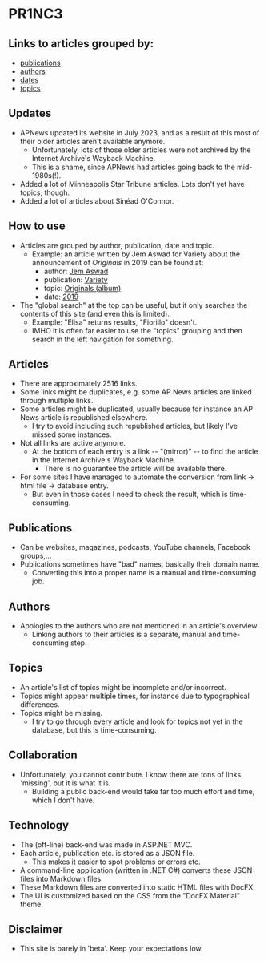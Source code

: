 # PR1NC3

## Links to articles grouped by:

  * [publications](./publications/index.md)
  * [authors](./authors/index.md)
  * [dates](./dates/index.md)
  * [topics](./topics/index.md)

## Updates

  * APNews updated its website in July 2023, and as a result of this most of their older articles aren't available anymore.
     * Unfortunately, lots of those older articles were not archived by the Internet Archive's Wayback Machine.
     * This is a shame, since APNews had articles going back to the mid-1980s(!).
  * Added a lot of Minneapolis Star Tribune articles. Lots don't yet have topics, though.
  * Added a lot of articles about Sinéad O'Connor.
	 
## How to use

  * Articles are grouped by author, publication, date and topic.
     * Example: an article written by Jem Aswad for Variety about the announcement of *Originals* in 2019 can be found at:
        * author: [Jem Aswad](./authors/jem-aswad/index.md)
        * publication: [Variety](./publications/u-z/variety/index.md)
        * topic: [Originals (album)](./topics/album/originals/index.md)
        * date: [2019](./dates/2019/index.md)
  * The "global search" at the top can be useful, but it only searches the contents of this site (and even this is limited).
     * Example: "Elisa" returns results, "Fiorillo" doesn't.
     * IMHO it is often far easier to use the "topics" grouping and then search in the left navigation for something.
	 
## Articles

  * There are approximately 2516 links.
  * Some links might be duplicates, e.g. some AP News articles are linked through multiple links.
  * Some articles might be duplicated, usually because for instance an AP News article is republished elsewhere.
     * I try to avoid including such republished articles, but likely I've missed some instances.
  * Not all links are active anymore.
     * At the bottom of each entry is a link -- "(mirror)" -- to find the article in the Internet Archive's Wayback Machine.
        * There is no guarantee the article will be available there.
  * For some sites I have managed to automate the conversion from link -> html file -> database entry.
     * But even in those cases I need to check the result, which is time-consuming.
	 
## Publications

  * Can be websites, magazines, podcasts, YouTube channels, Facebook groups,...
  * Publications sometimes have "bad" names, basically their domain name.
     * Converting this into a proper name is a manual and time-consuming job.
	 
## Authors

  * Apologies to the authors who are not mentioned in an article's overview.
     * Linking authors to their articles is a separate, manual and time-consuming step.
	 
## Topics

  * An article's list of topics might be incomplete and/or incorrect.
  * Topics might appear multiple times, for instance due to typographical differences.
  * Topics might be missing. 
     * I try to go through every article and look for topics not yet in the database, but this is time-consuming.
	 
## Collaboration

  * Unfortunately, you cannot contribute. I know there are tons of links 'missing', but it is what it is. 
     * Building a public back-end would take far too much effort and time, which I don't have.
	 
## Technology

  * The (off-line) back-end was made in ASP.NET MVC.
  * Each article, publication etc. is stored as a JSON file.
     * This makes it easier to spot problems or errors etc.
  * A command-line application (written in .NET C#) converts these JSON files into Markdown files.
  * These Markdown files are converted into static HTML files with DocFX.
  * The UI is customized based on the CSS from the "DocFX Material" theme.
	 
## Disclaimer

  * This site is barely in 'beta'. Keep your expectations low.

